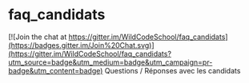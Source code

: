 # faq_candidats

[![Join the chat at https://gitter.im/WildCodeSchool/faq_candidats](https://badges.gitter.im/Join%20Chat.svg)](https://gitter.im/WildCodeSchool/faq_candidats?utm_source=badge&utm_medium=badge&utm_campaign=pr-badge&utm_content=badge)
Questions / Réponses avec les candidats
